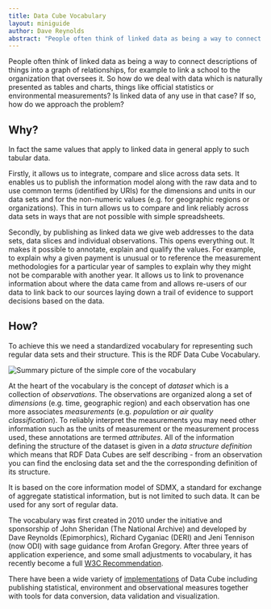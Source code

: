 ```yaml
---
title: Data Cube Vocabulary
layout: miniguide
author: Dave Reynolds
abstract: "People often think of linked data as being a way to connect descriptions of things into a graph of relationships, for example to link a school to the organization that oversees it. So how do we deal with data which is naturally presented as tables and charts, things like official statistics or environmental measurements?"
---
```


People often think of linked data as being a way to connect descriptions of things into a graph of relationships, for example to link a school to the organization that oversees it. So how do we deal with data which is naturally presented as tables and charts, things like official statistics or environmental measurements? Is linked data of any use in that case? If so, how do we approach the problem?

## Why?

In fact the same values that apply to linked data in general apply to such tabular data.

Firstly, it allows us to integrate, compare and slice across data sets. It enables us to publish the information model along with the raw data and to use common terms (identified by URIs) for the dimensions and units in our data sets and for the non-numeric values (e.g. for geographic regions or organizations). This in turn allows us to compare and link reliably across data sets in ways that are not possible with simple spreadsheets.

Secondly, by publishing as linked data we give web addresses to the data sets, data slices and individual observations. This opens everything out. It makes it possible to annotate, explain and qualify the values. For example, to explain why a given payment is unusual or to reference the measurement methodologies for a particular year of samples to explain why they might not be comparable with another year. It allows us to link to provenance information about where the data came from and allows re-users of our data to link back to our sources laying down a trail of evidence to support decisions based on the data.

## How?

To achieve this we need a standardized vocabulary for representing such regular data sets and their structure. This is the RDF Data Cube Vocabulary. 

![Summary picture of the simple core of the vocabulary](http://www.epimorphics.com/web/sites/default/files/qb-sample.png)

At the heart of the vocabulary is the concept of _dataset_ which is a collection of _observations_. The observations are organized along a set of _dimensions_ (e.g. time, geographic region) and each observation has one more associates _measurements_ (e.g. _population_ or _air quality classification_). To reliably interpret the measurements you may need other information such as the units of measurement or the measurement process used, these annotations are termed _attributes_. All of the information defining the structure of the dataset is given in a _data structure definition_ which means that RDF Data Cubes are self describing - from an observation you can find the enclosing data set and the the corresponding definition of its structure.

It is based on the core information model of SDMX, a standard for exchange of aggregate statistical information, but is not limited to such data. It can be used for any sort of regular data. 

The vocabulary was first created in 2010 under the initiative and sponsorship of John Sheridan (The National Archive) and developed by Dave Reynolds (Epimorphics), Richard Cyganiac (DERI) and Jeni Tennison (now ODI) with sage guidance from Arofan Gregory. After three years of application experience, and some small adjustments to vocabulary, it has recently become a full [W3C Recommendation](http://www.w3.org/TR/vocab-data-cube/). 

There have been a wide variety of [implementations](http://www.w3.org/2011/gld/wiki/Data_Cube_Implementations) of Data Cube including publishing statistical, environment and observational measures together with tools for data conversion, data validation and visualization. 